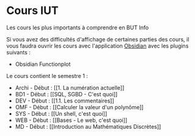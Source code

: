 # Cours IUT

Les cours les plus importants à comprendre en BUT Info

Si vous avez des difficultés d'affichage de certaines parties des cours, il vous faudra ouvrir les cours avec l'application [Obsidian](https://obsidian.md) avec les plugins suivants : 

- Obsidian Functionplot

Le cours contient le semestre 1 :
- Archi - Début : [[1. La numération actuelle]]
- BD1 - Début : [[SQL, SGBD - C'est quoi]]
- DEV - Début : [[1.1. Les commentaires]]
- OMF - Début : [[Calculer la valeur d'un polynôme]]
- SYS - Début : [[Un shell, c'est quoi]]
- WEB - Début : [[Bases - Le web, c'est quoi]]
- MD - Début : [[Introduction au Mathématiques Discrètes]]
